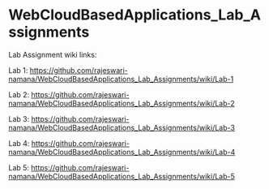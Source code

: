 # WebCloudBasedApplications_Lab_Assignments

Lab Assignment wiki links:

Lab 1: https://github.com/rajeswari-namana/WebCloudBasedApplications_Lab_Assignments/wiki/Lab-1

Lab 2: https://github.com/rajeswari-namana/WebCloudBasedApplications_Lab_Assignments/wiki/Lab-2

Lab 3: https://github.com/rajeswari-namana/WebCloudBasedApplications_Lab_Assignments/wiki/Lab-3

Lab 4: https://github.com/rajeswari-namana/WebCloudBasedApplications_Lab_Assignments/wiki/Lab-4

Lab 5: https://github.com/rajeswari-namana/WebCloudBasedApplications_Lab_Assignments/wiki/Lab-5
